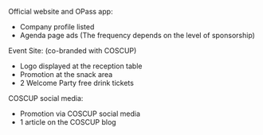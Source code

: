 Official website and OPass app:

- Company profile listed
- Agenda page ads (The frequency depends on the level of sponsorship)

Event Site: (co-branded with COSCUP)

- Logo displayed at the reception table
- Promotion at the snack area
- 2 Welcome Party free drink tickets

COSCUP social media:

- Promotion via COSCUP social media
- 1 article on the COSCUP blog
